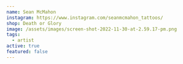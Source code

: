 ```yaml
---
name: Sean McMahon
instagram: https://www.instagram.com/seanmcmahon_tattoos/
shop: Death or Glory
image: /assets/images/screen-shot-2022-11-30-at-2.59.17-pm.png
tags:
  - artist
active: true
featured: false
---
```

